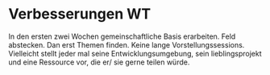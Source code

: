 # Verbesserungen WT

In den ersten zwei Wochen gemeinschaftliche Basis erarbeiten. Feld abstecken. Dan erst Themen finden. Keine lange Vorstellungssessions. Vielleicht stellt jeder mal seine Entwicklungsumgebung, sein lieblingsprojekt und eine Ressource  vor, die er/ sie gerne teilen würde.

